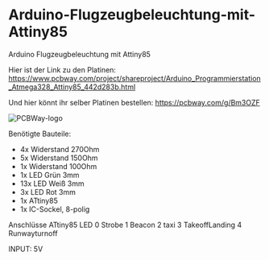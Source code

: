 # Arduino-Flugzeugbeleuchtung-mit-Attiny85
Arduino Flugzeugbeleuchtung mit Attiny85

Hier ist der Link zu den Platinen: https://www.pcbway.com/project/shareproject/Arduino_Programmierstation_Atmega328_Attiny85_442d283b.html

Und hier könnt ihr selber Platinen bestellen: https://pcbway.com/g/Bm3OZF

![PCBWay-logo](https://github.com/Linu-Tec/Arduino-Flugzeugbeleuchtung-mit-Attiny85/assets/70856050/f9591483-f21d-43ff-ad13-56f694e104a1)


Benötigte Bauteile:
- 4x Widerstand 270Ohm
- 5x Widerstand 150Ohm
- 1x Widerstand 100Ohm
- 1x LED Grün 3mm
- 13x LED Weiß 3mm
- 3x LED Rot 3mm
- 1x ATtiny85
- 1x IC-Sockel, 8-polig


Anschlüsse
ATtiny85	LED
0	Strobe
1	Beacon
2	taxi
3	TakeoffLanding
4	Runwayturnoff

INPUT: 5V
